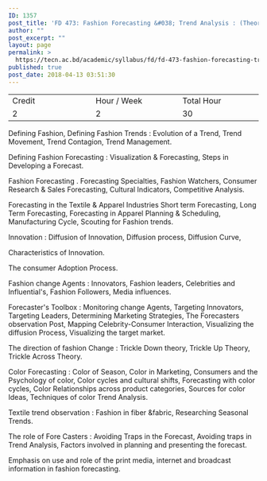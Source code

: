 ```yaml
---
ID: 1357
post_title: 'FD 473: Fashion Forecasting &#038; Trend Analysis : (Theory)'
author: ""
post_excerpt: ""
layout: page
permalink: >
  https://tecn.ac.bd/academic/syllabus/fd/fd-473-fashion-forecasting-trend-analysis-theory
published: true
post_date: 2018-04-13 03:51:30
---
```

<table width="623">
<tbody>
<tr>
<td width="205">Credit</td>
<td width="217">Hour / Week</td>
<td width="200">Total Hour</td>
</tr>
<tr>
<td width="205">2</td>
<td width="217">2</td>
<td width="200">30</td>
</tr>
</tbody>
</table>
Defining Fashion, Defining Fashion Trends : Evolution of a Trend, Trend Movement, Trend Contagion, Trend Management.

Defining Fashion Forecasting : Visualization &amp; Forecasting, Steps in Developing a Forecast.

Fashion Forecasting . Forecasting Specialties, Fashion Watchers, Consumer Research &amp; Sales Forecasting, Cultural Indicators, Competitive Analysis.

Forecasting in the Textile &amp; Apparel Industries Short term Forecasting, Long Term Forecasting, Forecasting in Apparel Planning &amp; Scheduling, Manufacturing Cycle, Scouting for Fashion trends.

Innovation : Diffusion of Innovation, Diffusion process, Diffusion Curve,

Characteristics of Innovation.

The consumer Adoption Process.

Fashion change Agents : Innovators, Fashion leaders, Celebrities and Influential's, Fashion Followers, Media influences.

Forecaster's Toolbox : Monitoring change Agents, Targeting Innovators, Targeting Leaders, Determining Marketing Strategies, The Forecasters observation Post, Mapping Celebrity-Consumer Interaction, Visualizing the diffusion Process, Visualizing the target market.

The direction of fashion Change : Trickle Down theory, Trickle Up Theory, Trickle Across Theory.

Color Forecasting : Color of Season, Color in Marketing, Consumers and the Psychology of color, Color cycles and cultural shifts, Forecasting with color cycles, Color Relationships across product categories, Sources for color Ideas, Techniques of color Trend Analysis.

Textile trend observation : Fashion in fiber &amp;fabric, Researching Seasonal Trends.

The role of Fore Casters : Avoiding Traps in the Forecast, Avoiding traps in Trend Analysis, Factors involved in planning and presenting the forecast.

Emphasis on use and role of the print media, internet and broadcast information in fashion forecasting.